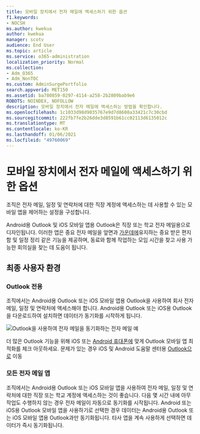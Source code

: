 ```yaml
---
title: 모바일 장치에서 전자 메일에 액세스하기 위한 옵션
f1.keywords:
- NOCSH
ms.author: kwekua
author: kwekua
manager: scotv
audience: End User
ms.topic: article
ms.service: o365-administration
localization_priority: Normal
ms.collection:
- Adm_O365
- Adm_NonTOC
ms.custom: AdminSurgePortfolio
search.appverid: MET150
ms.assetid: ba780859-0297-4114-a258-2b2809bab9e6
ROBOTS: NOINDEX, NOFOLLOW
description: 모바일 장치에서 전자 메일에 액세스하는 방법을 확인합니다.
ms.openlocfilehash: 1c1033d98d9035767e9d7d8608a33421c7c30cbd
ms.sourcegitcommit: 222fb7fe2b26dde3d8591b61cc02113d6135012c
ms.translationtype: MT
ms.contentlocale: ko-KR
ms.lasthandoff: 01/06/2021
ms.locfileid: "49760069"
---
```

# <a name="options-for-accessing-email-from-your-mobile-device"></a>모바일 장치에서 전자 메일에 액세스하기 위한 옵션

조직은 전자 메일, 일정 및 연락처에 대한 직장 계정에 액세스하는 데 사용할 수 있는 모바일 앱을 제어하는 설정을 구성합니다.

Android용 Outlook 및 iOS 모바일 앱용 Outlook은 직장 또는 학교 전자 메일용으로 디자인됩니다. 이러한 앱은 중요 [](https://support.microsoft.com/office/f445ad7f-02f4-4294-a82e-71d8964e3978)전자 메일을 앞면과 [가운데에](https://support.microsoft.com/office/scheduling-made-easy-in-outlook-mobile-11c5bee5-d78a-4a2b-80c2-2b386ddb4470)유지하는 중요 받은 편지함 및 일정 정리 같은 기능을 제공하며, 동료와 함께 작업하는 모임 시간을 찾고 사용 가능한 회의실을 찾는 데 도움이 됩니다.
  
## <a name="end-user-experience"></a>최종 사용자 환경

### <a name="outlook-only"></a>Outlook 전용

조직에서는 Android용 Outlook 또는 iOS 모바일 앱용 Outlook을 사용하여 회사 전자 메일, 일정 및 연락처에 액세스해야 합니다. Android용 Outlook 또는 iOS용 Outlook을 다운로드하여 설치하면 데이터가 동기화를 시작하게 됩니다.

![Outlook을 사용하여 전자 메일을 동기화하는 전자 메일 예](../../media/798d942a-4181-4dcb-8039-cd9f2edd9723.png)

더 많은 Outlook 기능을 위해 iOS 또는 [Android 휴대폰에](https://support.microsoft.com/office/de075b19-b73c-4d8a-841b-459982c7e890) 맞게 Outlook 모바일 앱 최적화를 체크 아웃하세요. 문제가 있는 경우 iOS 및 Android 도움말 센터용 [Outlook으로](https://support.microsoft.com/office/cd84214e-a5ac-4e95-9ea3-e07f78d0cde6) 이동

### <a name="any-email-app"></a>모든 전자 메일 앱

조직에서는 Android용 Outlook 또는 iOS 모바일 앱을 사용하여 전자 메일, 일정 및 연락처에 대한 직장 또는 학교 계정에 액세스하는 것이 좋습니다. 다음 몇 시간 내에 아무 작업도 수행하지 않는 경우 전자 메일이 자동으로 동기화를 시작됩니다. Android 또는 iOS용 Outlook 모바일 앱을 사용하기로 선택한 경우 데이터는 Android용 Outlook 또는 iOS 모바일 앱용 Outlook과만 동기화됩니다. 타사 앱을 계속 사용하게 선택하면 데이터가 즉시 동기화됩니다.